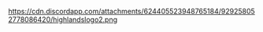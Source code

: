 https://cdn.discordapp.com/attachments/624405523948765184/929258052778086420/highlandslogo2.png





